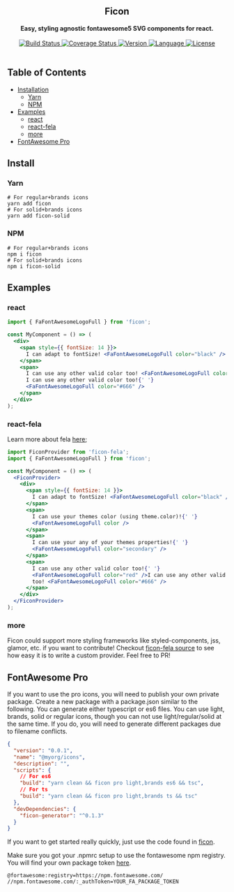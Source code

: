 <div align="center">
  <h2>Ficon</h2>
  <strong>Easy, styling agnostic fontawesome5 SVG components for react.</strong>
  <br />
  <br />
  <a href="https://travis-ci.org/bkniffler/ficon">
    <img src="https://img.shields.io/travis/bkniffler/ficon.svg?style=flat-square" alt="Build Status">
  </a>
  <a href="https://codecov.io/github/bkniffler/ficon">
    <img src="https://img.shields.io/codecov/c/github/bkniffler/ficon.svg?style=flat-square" alt="Coverage Status">
  </a>
  <a href="https://github.com/bkniffler/ficon">
    <img src="http://img.shields.io/npm/v/ficon.svg?style=flat-square" alt="Version">
  </a>
  <a href="https://github.com/bkniffler/ficon">
    <img src="https://img.shields.io/badge/language-typescript-blue.svg?style=flat-square" alt="Language">
  </a>
  <a href="https://github.com/bkniffler/ficon/master/LICENSE">
    <img src="https://img.shields.io/github/license/bkniffler/ficon.svg?style=flat-square" alt="License">
  </a>
  <br />
  <br />
</div>

## Table of Contents

- [Installation](#install)
  - [Yarn](#yarn)
  - [NPM](#npm)
- [Examples](#examples)
  - [react](#react)
  - [react-fela](#react-fela)
  - [more](#more)
- [FontAwesome Pro](#pro)

<a name="install"/>

## Install

<a name="yarn"/>

### Yarn

```
# For regular+brands icons
yarn add ficon
# For solid+brands icons
yarn add ficon-solid
```

<a name="npm"/>

### NPM

```
# For regular+brands icons
npm i ficon
# For solid+brands icons
npm i ficon-solid
```

<a name="examples"/>

## Examples

<a name="react"/>

### react

```jsx
import { FaFontAwesomeLogoFull } from 'ficon';

const MyComponent = () => (
  <div>
    <span style={{ fontSize: 14 }}>
      I can adapt to fontSize! <FaFontAwesomeLogoFull color="black" />
    </span>
    <span>
      I can use any other valid color too! <FaFontAwesomeLogoFull color="red" />
      I can use any other valid color too!{' '}
      <FaFontAwesomeLogoFull color="#666" />
    </span>
  </div>
);
```

<a name="react-fela"/>

### react-fela

Learn more about fela [here](https://github.com/rofrischmann/fela);

```jsx
import FiconProvider from 'ficon-fela';
import { FaFontAwesomeLogoFull } from 'ficon';

const MyComponent = () => (
  <FiconProvider>
    <div>
      <span style={{ fontSize: 14 }}>
        I can adapt to fontSize! <FaFontAwesomeLogoFull color="black" />
      </span>
      <span>
        I can use your themes color (using theme.color)!{' '}
        <FaFontAwesomeLogoFull color />
      </span>
      <span>
        I can use your any of your themes properties!{' '}
        <FaFontAwesomeLogoFull color="secondary" />
      </span>
      <span>
        I can use any other valid color too!{' '}
        <FaFontAwesomeLogoFull color="red" />I can use any other valid color
        too! <FaFontAwesomeLogoFull color="#666" />
      </span>
    </div>
  </FiconProvider>
);
```

<a name="more"/>

### more

Ficon could support more styling frameworks like styled-components, jss, glamor, etc. if you want to contribute! Checkout [ficon-fela source](https://github.com/bkniffler/ficon/blob/master/packages/ficon-fela) to see how easy it is to write a custom provider. Feel free to PR!

<a name="pro"/>

## FontAwesome Pro

If you want to use the pro icons, you will need to publish your own private package. Create a new package with a package.json similar to the following. You can generate either typescript or es6 files. You can use light, brands, solid or regular icons, though you can not use light/regular/solid at the same time. If you do, you will need to generate different packages due to filename conflicts.

```json
{
  "version": "0.0.1",
  "name": "@myorg/icons",
  "description": "",
  "scripts": {
    // For es6
    "build": "yarn clean && ficon pro light,brands es6 && tsc",
    // For ts
    "build": "yarn clean && ficon pro light,brands ts && tsc"
  },
  "devDependencies": {
    "ficon-generator": "^0.1.3"
  }
}
```

If you want to get started really quickly, just use the code found in [ficon](https://github.com/bkniffler/ficon/blob/master/packages/ficon).

Make sure you got your .npmrc setup to use the fontawesome npm registry. You will find your own package token [here](https://fontawesome.com/account).

```
@fortawesome:registry=https://npm.fontawesome.com/
//npm.fontawesome.com/:_authToken=YOUR_FA_PACKAGE_TOKEN
```
